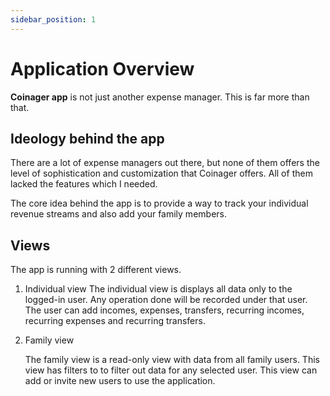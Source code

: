 ```yaml
---
sidebar_position: 1
---
```


# Application Overview

**Coinager app** is not just another expense manager. This is far more than that.

## Ideology behind the app

There are a lot of expense managers out there,
but none of them offers the level of sophistication and customization that Coinager offers.
All of them lacked the features which I needed.

The core idea behind the app is
to provide a way to track your individual revenue streams and also add your family members.

## Views

The app is running with 2 different views.

1. Individual view
  The individual view is displays all data only to the logged-in user.
  Any operation done will be recorded under that user.
  The user can add incomes, expenses, transfers, recurring incomes, recurring expenses and recurring transfers.
  
2. Family view

   The family view is a read-only view with data from all family users.
   This view has filters to to filter out data for any selected user.
   This view can add or invite new users to use the application.
